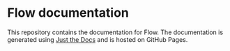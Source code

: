 # Flow documentation

This repository contains the documentation for Flow. The documentation is generated using [Just the Docs](https://just-the-docs.com) and is hosted on GitHub Pages.